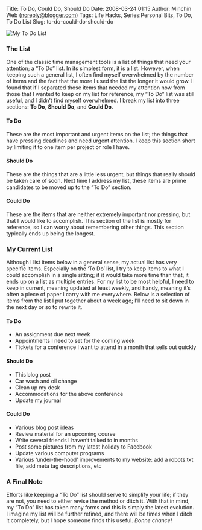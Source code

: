 Title: To Do, Could Do, Should Do
Date: 2008-03-24 01:15
Author: Minchin Web (noreply@blogger.com)
Tags: Life Hacks, Series:Personal Bits, To Do, To Do List
Slug: to-do-could-do-should-do

![My To Do
List](http://1.bp.blogspot.com/_fWUoqQ2t4Js/R-b--HCggRI/AAAAAAAAAeo/4bVqor7te9Y/s400/To+Do+List.JPG)

### The List

One of the classic time management tools is a list of things that need
your attention; a “To Do” list. In its simplest form, it is a list.
However, when keeping such a general list, I often find myself
overwhelmed by the number of items and the fact that the more I used the
list the longer it would grow. I found that if I separated those items
that needed my attention now from those that I wanted to keep on my list
for reference, my “To Do” list was still useful, and I didn’t find
myself overwhelmed. I break my list into three sections: **To Do**,
**Should Do**, and **Could Do**.

#### To Do

These are the most important and urgent items on the list; the things
that have pressing deadlines and need urgent attention. I keep this
section short by limiting it to one item per project or role I have.

#### Should Do

These are the things that are a little less urgent, but things that
really should be taken care of soon. Next time I address my list, these
items are prime candidates to be moved up to the “To Do” section.

#### Could Do

These are the items that are neither extremely important nor pressing,
but that I would like to accomplish. This section of the list is mostly
for reference, so I can worry about remembering other things. This
section typically ends up being the longest.

### My Current List

Although I list items below in a general sense, my actual list has very
specific items. Especially on the ‘To Do’ list, I try to keep items to
what I could accomplish in a single sitting; if it would take more time
than that, it ends up on a list as multiple entries. For my list to be
most helpful, I need to keep in current, meaning updated at least
weekly, and handy, meaning it’s often a piece of paper I carry with me
everywhere. Below is a selection of items from the list I put together
about a week ago; I’ll need to sit down in the next day or so to rewrite
it.

#### To Do

-   An assignment due next week
-   Appointments I need to set for the coming week
-   Tickets for a conference I want to attend in a month that sells out
    quickly

#### Should Do

-   This blog post
-   Car wash and oil change
-   Clean up my desk
-   Accommodations for the above conference
-   Update my journal

#### Could Do

-   Various blog post ideas
-   Review material for an upcoming course
-   Write several friends I haven’t talked to in months
-   Post some pictures from my latest holiday to Facebook
-   Update various computer programs
-   Various ‘under-the-hood’ improvements to my website: add a
    robots.txt file, add meta tag descriptions, etc

### A Final Note

Efforts like keeping a “To Do” list should serve to simplify your life;
if they are not, you need to either revise the method or ditch it. With
that in mind, my “To Do” list has taken many forms and this is simply
the latest evolution. I imagine my list will be further refined, and
there will be times when I ditch it completely, but I hope someone finds
this useful. *Bonne chance!*

</p>

